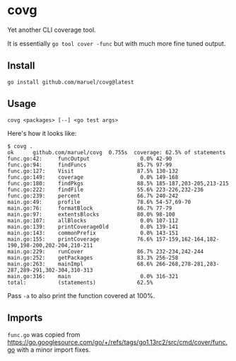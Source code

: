 # covg

Yet another CLI coverage tool.

It is essentially `go tool cover -func` but with much more fine tuned output.

## Install

    go install github.com/maruel/covg@latest

## Usage

    covg <packages> [--] <go test args>


Here's how it looks like:

```
$ covg .
ok      github.com/maruel/covg  0.755s  coverage: 62.5% of statements
func.go:42:     funcOutput                0.0% 42-90
func.go:94:     findFuncs                85.7% 97-99
func.go:127:    Visit                    87.5% 130-132
func.go:149:    coverage                  0.0% 149-168
func.go:180:    findPkgs                 88.5% 185-187,203-205,213-215
func.go:222:    findFile                 55.6% 223-226,232-236
func.go:239:    percent                  66.7% 240-242
main.go:49:     profile                  78.6% 54-57,69-70
main.go:76:     formatBlock              66.7% 77-79
main.go:97:     extentsBlocks            80.0% 98-100
main.go:107:    allBlocks                 0.0% 107-112
main.go:139:    printCoverageOld          0.0% 139-141
main.go:143:    commonPrefix              0.0% 143-151
main.go:155:    printCoverage            76.6% 157-159,162-164,182-190,198-200,202-204,210-211
main.go:229:    runCover                 86.7% 232-234,242-244
main.go:252:    getPackages              83.3% 256-258
main.go:263:    mainImpl                 68.6% 266-268,278-281,283-287,289-291,302-304,310-313
main.go:316:    main                      0.0% 316-321
total:          (statements)             62.5%
```

Pass `-a` to also print the function covered at 100%.

## Imports

`func.go` was copied from
https://go.googlesource.com/go/+/refs/tags/go1.13rc2/src/cmd/cover/func.go with
a minor import fixes.
